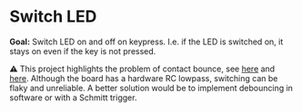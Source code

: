 # Switch LED

**Goal:** Switch LED on and off on keypress.
I.e. if the LED is switched on, it stays on even if the key is not pressed.

:warning: This project highlights the problem of contact bounce,
see [here](https://en.wikipedia.org/wiki/Switch#Contact_bounce) and
[here](https://hackaday.com/2015/12/09/embed-with-elliot-debounce-your-noisy-buttons-part-i/).
Although the board has a hardware RC lowpass, switching can be flaky and unreliable.
A better solution would be to implement debouncing in software or with a Schmitt trigger.
